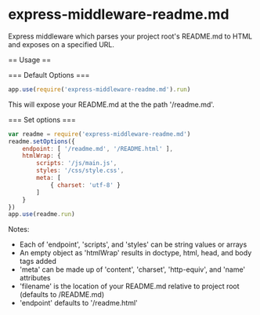 express-middleware-readme.md
============================

Express middleware which parses your project root's README.md to HTML and exposes on a specified URL.


== Usage ==

=== Default Options ===

```javaScript
app.use(require('express-middleware-readme.md').run)
```

This will expose your README.md at the the path '/readme.md'.

=== Set options ===

```javaScript
var readme = require('express-middleware-readme.md')
readme.setOptions({
    endpoint: [ '/readme.md', '/README.html' ],
    htmlWrap: {
        scripts: '/js/main.js',
        styles: '/css/style.css',
        meta: [
            { charset: 'utf-8' }
        ]
    }
})
app.use(readme.run)
```

Notes: 

* Each of 'endpoint', 'scripts', and 'styles' can be string values or arrays
* An empty object as 'htmlWrap' results in doctype, html, head, and body tags added
* 'meta' can be made up of 'content', 'charset', 'http-equiv', and 'name' attributes
* 'filename' is the location of your README.md relative to project root (defaults to /README.md)
* 'endpoint' defaults to '/readme.html' 